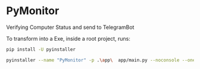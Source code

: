 # PyMonitor

Verifying Computer Status and send to TelegramBot



To transform into a Exe, inside a root project, runs:

```bash
pip install -U pyinstaller
```


```bash
pyinstaller --name "PyMonitor" -p .\app\  app/main.py --noconsole --onefile
```
